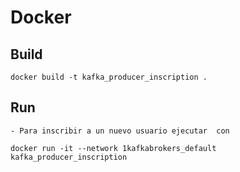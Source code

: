 # Docker

## Build
```console
docker build -t kafka_producer_inscription .
```
## Run
    - Para inscribir a un nuevo usuario ejecutar  con 

```console
docker run -it --network 1kafkabrokers_default kafka_producer_inscription
```
